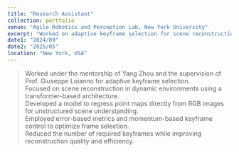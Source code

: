 ```yaml
---
title: "Research Assistant"
collection: portfolio
venue: "Agile Robotics and Perception Lab, New York University"
excerpt: "Worked on adaptive keyframe selection for scene reconstruction in dynamic environments using transformer-based architecture.<br/> <img src=\"/images/NYU.png\" width=\"300\" height=\"400\" />"
date1: "2024/09"
date2: "2025/05"
location: "New York, USA"
---
```

 
>Worked under the mentorship of Yang Zhou and the supervision of Prof. Giuseppe Loianno for adaptive keyframe selection.  
>Focused on scene reconstruction in dynamic environments using a transformer-based architecture.  
>Developed a model to regress point maps directly from RGB images for unstructured scene understanding.  
>Employed error-based metrics and momentum-based keyframe control to optimize frame selection.  
>Reduced the number of required keyframes while improving reconstruction quality and efficiency.
